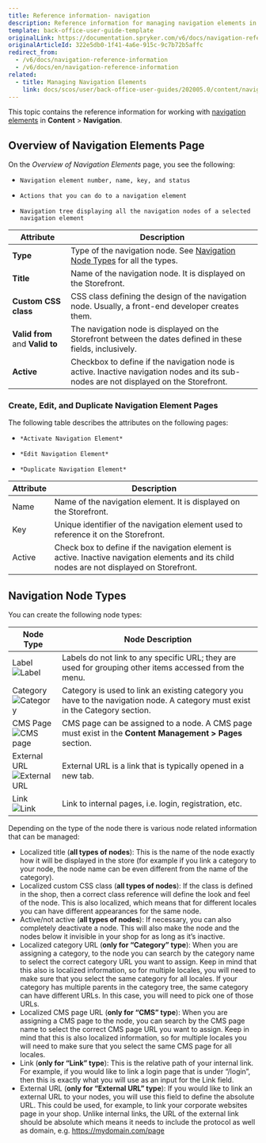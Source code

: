 ```yaml
---
title: Reference information- navigation
description: Reference information for managing navigation elements in the Back Office.
template: back-office-user-guide-template
originalLink: https://documentation.spryker.com/v6/docs/navigation-reference-information
originalArticleId: 322e5db0-1f41-4a6e-915c-9c7b72b5affc
redirect_from:
  - /v6/docs/navigation-reference-information
  - /v6/docs/en/navigation-reference-information
related:
  - title: Managing Navigation Elements
    link: docs/scos/user/back-office-user-guides/202005.0/content/navigation/managing-navigation-elements.html
---
```


This topic contains the reference information for working with [navigation elements](/docs/scos/user/features/{{page.version}}/navigation-feature-overview.html#navigation-element) in **Content** > **Navigation**.

## Overview of Navigation Elements Page

On the *Overview of Navigation Elements* page, you see the following:

*     Navigation element number, name, key, and status
*     Actions that you can do to a navigation element
*     Navigation tree displaying all the navigation nodes of a selected navigation element


| Attribute | Description |
| --- | --- |
| **Type** | Type of the navigation node. See [Navigation Node Types](#navigation-node-types) for all the types. |
| **Title** | Name of the navigation node. It is displayed on the Storefront. |
| **Custom CSS class** | CSS class defining the design of the navigation node. Usually, a front-end developer creates them. |
| **Valid from** and **Valid to** | The navigation node is displayed on the Storefront between the dates defined in these fields, inclusively. |
| **Active** | Checkbox to define if the navigation node is active. Inactive navigation nodes and its sub-nodes are not displayed on the Storefront.  |


### Create, Edit, and Duplicate Navigation Element Pages

The following table describes the attributes on the following pages:

*     *Activate Navigation Element*
*     *Edit Navigation Element*
*     *Duplicate Navigation Element*


| Attribute | Description |
| --- | --- |
| Name | Name of the navigation element. It is displayed on the Storefront. |
| Key | Unique identifier of the navigation element used to reference it on the Storefront. |
| Active | Check box to define if the navigation element is active. Inactive navigation elements and its child nodes are not displayed on Storefront.  |


## Navigation Node Types

You can create the following node types:

| Node Type | Node Description |
| --- | --- |
|Label</br>![Label](https://spryker.s3.eu-central-1.amazonaws.com/docs/User+Guides/Back+Office+User+Guides/Navigation/Navigation+Node+Types/label.png)   | Labels do not link to any specific URL; they are used for grouping other items accessed from the menu.|
| Category</br>![Category](https://spryker.s3.eu-central-1.amazonaws.com/docs/User+Guides/Back+Office+User+Guides/Navigation/Navigation+Node+Types/category.png)  | Category is used to link an existing category you have to the navigation node. A category must exist in the Category section. |
|CMS Page</br>![CMS page](https://spryker.s3.eu-central-1.amazonaws.com/docs/User+Guides/Back+Office+User+Guides/Navigation/Navigation+Node+Types/cms-page.png) | CMS page can be assigned to a node. A CMS page must exist in the **Content Management > Pages** section.|
| External URL</br>![External URL](https://spryker.s3.eu-central-1.amazonaws.com/docs/User+Guides/Back+Office+User+Guides/Navigation/Navigation+Node+Types/external-url.png)  |External URL is a link that is typically opened in a new tab. |
|Link</br>![Link](https://spryker.s3.eu-central-1.amazonaws.com/docs/User+Guides/Back+Office+User+Guides/Navigation/Navigation+Node+Types/link.png)   | Link to internal pages, i.e. login, registration, etc. |
Depending on the type of the node there is various node related information that can be managed:
* Localized title (**all types of nodes**): This is the name of the node exactly how it will be displayed in the store (for example if you link a category to your node, the node name can be even different from the name of the category).
* Localized custom CSS class (**all types of nodes**): If the class is defined in the shop, then a correct class reference will define the look and feel of the node. This is also localized, which means that for different locales you can have different appearances for the same node.
* Active/not active (**all types of nodes**): If necessary, you can also completely deactivate a node. This will also make the node and the nodes below it invisible in your shop for as long as it’s inactive.
* Localized category URL (**only for “Category” type**): When you are assigning a category, to the node you can search by the category name to select the correct category URL you want to assign. Keep in mind that this also is localized information, so for multiple locales, you will need to make sure that you select the same category for all locales. If your category has multiple parents in the category tree, the same category can have different URLs. In this case, you will need to pick one of those URLs.
* Localized CMS page URL (**only for “CMS” type**): When you are assigning a CMS page to the node, you can search by the CMS page name to select the correct CMS page URL you want to assign. Keep in mind that this is also localized information, so for multiple locales you will need to make sure that you select the same CMS page for all locales.
* Link (**only for “Link” type**): This is the relative path of your internal link. For example, if you would like to link a login page that is under “/login”, then this is exactly what you will use as an input for the Link field.
* External URL (**only for “External URL” type**): If you would like to link an external URL to your nodes, you will use this field to define the absolute URL. This could be used, for example, to link your corporate websites page in your shop. Unlike internal links, the URL of the external link should be absolute which means it needs to include the protocol as well as domain, e.g. https://mydomain.com/page
 


	


	



